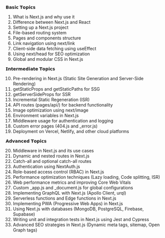 𝗕𝗮𝘀𝗶𝗰 𝗧𝗼𝗽𝗶𝗰𝘀

1. What is Next.js and why use it
2. Difference between Next.js and React
3. Setting up a Next.js project
4. File-based routing system
5. Pages and components structure
6. Link navigation using next/link
7. Client-side data fetching using useEffect
8. Using next/head for SEO optimization
9. Global and modular CSS in Next.js

𝗜𝗻𝘁𝗲𝗿𝗺𝗲𝗱𝗶𝗮𝘁𝗲 𝗧𝗼𝗽𝗶𝗰𝘀

10. Pre-rendering in Next.js (Static Site Generation and Server-Side Rendering)
11. getStaticProps and getStaticPaths for SSG
12. getServerSideProps for SSR
13. Incremental Static Regeneration (ISR)
14. API routes (pages/api/) for backend functionality
15. Image optimization using next/image
16. Environment variables in Next.js
17. Middleware usage for authentication and logging
18. Custom error pages (404.js and \_error.js)
19. Deployment on Vercel, Netlify, and other cloud platforms

𝗔𝗱𝘃𝗮𝗻𝗰𝗲𝗱 𝗧𝗼𝗽𝗶𝗰𝘀

20. Middleware in Next.js and its use cases
21. Dynamic and nested routes in Next.js
22. Catch-all and optional catch-all routes
23. Authentication using NextAuth.js
24. Role-based access control (RBAC) in Next.js
25. Performance optimization techniques (Lazy loading, Code splitting, ISR)
26. Web performance metrics and improving Core Web Vitals
27. Custom \_app.js and \_document.js for global configurations
28. Implementing GraphQL with Next.js (Apollo Client, urql)
29. Serverless functions and Edge functions in Next.js
30. Implementing PWA (Progressive Web Apps) in Next.js
31. Using Next.js with databases (MongoDB, PostgreSQL, Firebase, Supabase)
32. Writing unit and integration tests in Next.js using Jest and Cypress
33. Advanced SEO strategies in Next.js (Dynamic meta tags, sitemap, Open Graph tags)
